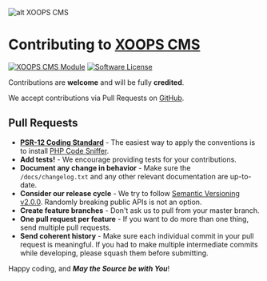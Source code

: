 ![alt XOOPS CMS](https://xoops.org/images/logoXoopsPhp81.png)
# Contributing to [XOOPS CMS](https://xoops.org)
[![XOOPS CMS Module](https://img.shields.io/badge/XOOPS%20CMS-Module-blue.svg)](https://xoops.org)
[![Software License](https://img.shields.io/badge/license-GPL-brightgreen.svg?style=flat)](https://www.gnu.org/licenses/gpl-2.0.html)

Contributions are **welcome** and will be fully **credited**.

We accept contributions via Pull Requests on [GitHub](https://github.com/XoopsModules25x/xsitemap).

## Pull Requests

- **[PSR-12 Coding Standard](https://www.php-fig.org/psr/psr-12/)** - The easiest way to apply the conventions is to install [PHP Code Sniffer](http://pear.php.net/package/PHP_CodeSniffer).
- **Add tests!** - We encourage providing tests for your contributions.
- **Document any change in behavior** - Make sure the `/docs/changelog.txt` and any other relevant documentation are up-to-date.
- **Consider our release cycle** - We try to follow [Semantic Versioning v2.0.0](http://semver.org/). Randomly breaking public APIs is not an option.
- **Create feature branches** - Don't ask us to pull from your master branch.
- **One pull request per feature** - If you want to do more than one thing, send multiple pull requests.
- **Send coherent history** - Make sure each individual commit in your pull request is meaningful. If you had to make multiple intermediate commits while developing, please squash them before submitting.

Happy coding, and **_May the Source be with You_**!
